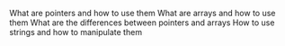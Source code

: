 What are pointers and how to use them
What are arrays and how to use them
What are the differences between pointers and arrays
How to use strings and how to manipulate them
